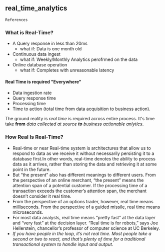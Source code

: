 ## real_time_analytics

`References`

### What is Real-Time?
* A Query response in less than 20ms
  * what if:  Data is one month old
* Continuous data ingest
  * what if: Weekly/Monthly Analytics perofrmed on the data
* Online database operation
  * what if:  Completes with unreasonable latency

#### Real Time is required "Everywhere"
* Data ingestion rate
* Query response time
* Processing time
* Time to action (total time from data acquisition to business action).

The ground reality is _real time_ is required across entire process. It's time take **from** _data collected at source **to** business actionable anlytics_.

### How Real Is Real-Time?

* Real-time or near Real-time system is architectures that allow us to respond to data as we receive it without necessarily persisting it to a database first.In other words, real-time denotes the ability to process data as it arrives, rather than storing the data and retrieving it at some point in the future.
* But “the present” also has different meanings to different users. From the perspective of an online merchant, “the present” means the attention span of a potential customer. If the processing time of a transaction exceeds the customer’s attention span, the merchant doesn’t consider it real time.
* From the perspective of an options trader, however, real time means milliseconds. From the perspective of a guided missile, real time means microseconds.
* For most data analysts, real time means “pretty fast” at the data layer and “very fast” at the decision layer. “Real time is for robots,” says Joe Hellerstein, chancellor’s professor of computer science at UC Berkeley.
* _If you have people in the loop, it’s not real time. Most people take a second or two to react, and that’s plenty of time for a traditional transactional system to handle input and output_.


